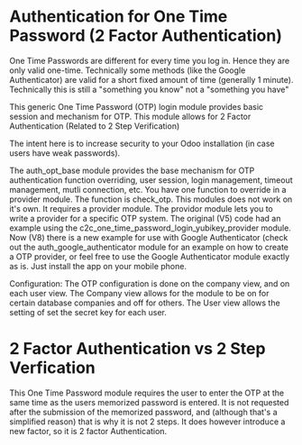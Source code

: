 Authentication for One Time Password (2 Factor Authentication)
==============================================================

One Time Passwords are different for every time you log in. Hence they are only valid one-time. Technically some methods (like the Google Authenticator) are valid for a short fixed amount of time (generally 1 minute). Technically this is still a "something you know" not a "something you have"

This generic One Time Password (OTP) login module provides basic 
session and mechanism for OTP. This module allows for 2 Factor Authentication
(Related to 2 Step Verification)

The intent here is to increase security to your Odoo installation (in case users have weak passwords).
    
The auth_opt_base module provides the base mechanism for OTP  authentication
function overriding, user session, login management, timeout management, mutli connection, etc.
You have one function to override in a provider module. The function is check_otp.
This modules does not work on it's own. It requires a provider module.
The providor module lets you to write a provider for a specific OTP system. 
The original (V5) code had an example using the c2c_one_time_password_login_yubikey_provider module.
Now (V8) there is a new example for use with Google Authenticator (check out the
auth_google_authenticator module for an example on how to create a OTP provider, or 
feel free to use the Google Authenticator module exactly as is. Just install the app on your
mobile phone.

Configuration:
The OTP configuration is done on the company view, and on each user view.
The Company view allows for the module to be on for certain database companies and off for others.
The User view allows the setting of set the secret key for each user.

2 Factor Authentication vs 2 Step Verfication
=============================================
This One Time Password module requires the user to enter the OTP at the same time as the users memorized password is entered. It is not requested after the submission of the memorized password, and (although that's a simplified reason) that is why it is not 2 steps. It does however introduce a new factor, so it is 2 factor Authentication.
